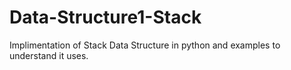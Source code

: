 # Data-Structure1-Stack
Implimentation of Stack Data Structure in python and examples to understand it uses.
